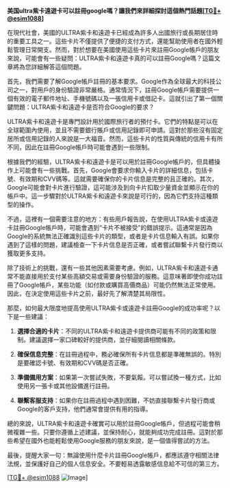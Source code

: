**美国ultra紫卡遠遊卡可以註冊google嗎？讓我們來詳細探討這個熱門話題[[TG💪+ @esim1088](https://t.me/s/esim1088)]**

在現代社會，美國的ULTRA紫卡和遠遊卡已經成為許多人出國旅行或長期居住時的重要工具之一。這些卡片不僅提供了便捷的支付方式，還能幫助使用者在國外輕鬆管理日常開支。然而，對於想要在美國使用這些卡片來註冊Google帳戶的朋友來說，可能會有一些疑問：ULTRA紫卡和遠遊卡真的可以註冊Google嗎？這篇文章將為您詳細解答這個問題。

首先，我們需要了解Google帳戶註冊的基本要求。Google作為全球最大的科技公司之一，對用戶的身份驗證非常嚴格。通常情況下，註冊Google帳戶需要提供一個有效的電子郵件地址、手機號碼以及一張信用卡或借記卡。這就引出了第一個關鍵問題：ULTRA紫卡和遠遊卡是否符合Google的要求？

ULTRA紫卡和遠遊卡是專門設計用於國際旅行者的預付卡。它們的特點是可以在全球範圍內使用，並且不需要銀行賬戶或信用記錄即可申請。這對於那些沒有固定居所或信用記錄的人來說是一大福音。然而，這些卡片的性質與傳統的信用卡有所不同，因此在註冊Google帳戶時可能會遇到一些限制。

根據我們的經驗，ULTRA紫卡和遠遊卡是可以用於註冊Google帳戶的，但具體操作上可能會有一些挑戰。首先，Google會要求你輸入卡片的詳細信息，包括卡號、有效期和CVV碼等。這就需要確保你的卡片信息是完整的且正確的。其次，Google可能會對卡片進行驗證，這可能涉及到向卡片扣取少量資金並顯示在你的帳戶中。這一步驟對於ULTRA紫卡和遠遊卡來說是可行的，因為它們支持這種類型的操作。

不過，這裡有一個需要注意的地方：有些用戶報告說，在使用ULTRA紫卡或遠遊卡註冊Google帳戶時，可能會遇到“卡片不被接受”的錯誤提示。這通常是因為Google的系統無法正確識別這些卡片的類型，或者是卡片信息輸入有誤。如果你遇到了這樣的問題，建議檢查一下卡片信息是否正確，或者嘗試聯繫卡片發行商以獲取更多支持。

除了技術上的挑戰，還有一些其他因素需要考慮。例如，ULTRA紫卡和遠遊卡通常不能直接用於支付某些高額交易或需要身份驗證的服務。這意味著即使你成功註冊了Google帳戶，某些功能（如付款或購買高價商品）可能仍然無法正常使用。因此，在決定使用這些卡片之前，最好先了解清楚其局限性。

那麼，如何最大限度地提高使用ULTRA紫卡或遠遊卡註冊Google的成功率呢？以下是一些建議：

1. **選擇合適的卡片**：不同的ULTRA紫卡和遠遊卡提供商可能有不同的政策和限制。建議選擇一家口碑較好的提供商，並仔細閱讀相關條款。
   
2. **確保信息完整**：在註冊過程中，務必確保所有卡片信息都是準確無誤的。特別是要確認卡號、有效期和CVV碼是否正確。

3. **準備備用方案**：如果第一次嘗試失敗，不要氣餒。可以嘗試換一種方式，比如使用另一張卡或其他設備進行註冊。

4. **聯繫客服支持**：如果你在註冊過程中遇到困難，不妨直接聯繫卡片發行商或Google的客戶支持，他們通常會提供有用的指導。

總的來說，ULTRA紫卡和遠遊卡確實可以用於註冊Google帳戶，但過程可能會稍微複雜一些。只要你遵循上述建議，並保持耐心，就能夠成功完成註冊。這對於那些希望在國外也能輕鬆使用Google服務的朋友來說，是一個值得嘗試的方法。

最後，提醒大家一句：無論使用什麼卡片註冊Google帳戶，都應該遵守相關法律法規，並保護好自己的個人信息安全。不要輕易透露敏感信息給不可信的第三方。

[[TG💪+ @esim1088](https://t.me/s/esim1088) ![Image](https://i.postimg.cc/4NQfJmqS/Snipaste-2025-05-13-00-14-12.png)]